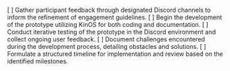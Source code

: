 [ ] Gather participant feedback through designated Discord channels to inform the refinement of engagement guidelines.
[ ] Begin the development of the prototype utilizing KinOS for both coding and documentation.
[ ] Conduct iterative testing of the prototype in the Discord environment and collect ongoing user feedback.
[ ] Document challenges encountered during the development process, detailing obstacles and solutions.
[ ] Formulate a structured timeline for implementation and review based on the identified milestones.